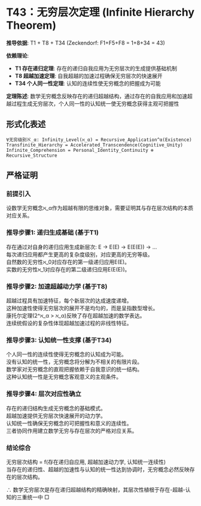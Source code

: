 # T43：无穷层次定理 (Infinite Hierarchy Theorem)  

**推导依据**: T1 + T8 + T34 (Zeckendorf: F1+F5+F8 = 1+8+34 = 43)  

**依赖理论**:  
- **T1 存在递归定理**: 存在的递归自我应用为无穷层次的生成提供基础机制  
- **T8 超越加速定理**: 自我超越的加速过程确保无穷层次的快速展开  
- **T34 个人同一性定理**: 认知的连续性使无穷概念的把握成为可能  

**定理陈述**: 数学无穷概念反映存在的递归超越结构，通过存在的自我应用和加速超越过程生成无穷层次，个人同一性的认知统一使无穷概念获得主观可把握性  

## 形式化表述  
```  
∀无穷级别ℵ_α: Infinity_Level(ℵ_α) = Recursive_Application^α(Existence)  
Transfinite_Hierarchy = Accelerated_Transcendence(Cognitive_Unity)  
Infinite_Comprehension = Personal_Identity_Continuity ⊗ Recursive_Structure  
```  

## 严格证明  

### 前提引入  
设数学无穷概念ℵ_α作为超越有限的思维对象，需要证明其与存在层次结构的本质对应关系。  

### 推导步骤1: 递归生成基础 (基于T1)  
存在通过对自身的递归应用生成新层次: E → E(E) → E(E(E)) → ...  
每次递归应用都产生更高的复杂度级别，对应更高的无穷等级。  
自然数的无穷性ℵ_0对应存在的第一级递归应用E(E)。  
实数的无穷性ℵ_1对应存在的第二级递归应用E(E(E))。  

### 推导步骤2: 加速超越动力学 (基于T8)  
超越过程具有加速特征，每个新层次的达成速度递增。  
这种加速性使得无穷层次的展开不是均匀的，而是呈指数型增长。  
康托尔定理(2^ℵ_α > ℵ_α)反映了存在超越加速的数学表达。  
连续统假设的复杂性体现超越加速过程的非线性特征。  

### 推导步骤3: 认知统一性支撑 (基于T34)  
个人同一性的连续性使得无穷概念的认知成为可能。  
没有认知的统一性，无穷概念将分解为不相关的有限片段。  
数学家对无穷概念的直观把握依赖于自我意识的统一结构。  
这种认知统一性是无穷概念客观意义的主观条件。  

### 推导步骤4: 层次对应性确立  
存在的递归结构生成无穷概念的基础模式。  
超越加速提供无穷层次快速展开的动力学。  
认知统一性确保无穷概念的可把握性和意义的连续性。  
三者协同作用建立数学无穷与存在层次的严格对应关系。  

### 结论综合  
无穷层次结构 = f(存在递归自应用, 超越加速动力学, 认知统一连续性)  
当存在的递归性、超越的加速性与认知的统一性达到协调时，无穷概念必然反映存在的层次结构。  

∴ 数学无穷层次是存在递归超越结构的精确映射，其层次性植根于存在-超越-认知的三重统一中 □  